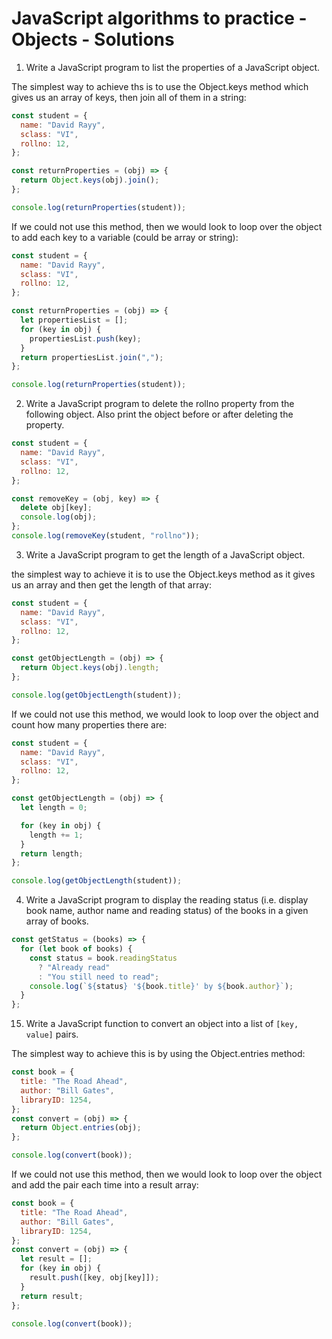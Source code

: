 # JavaScript algorithms to practice - Objects - Solutions

1. Write a JavaScript program to list the properties of a JavaScript object.

The simplest way to achieve ths is to use the Object.keys method which gives us an array of keys, then join all of them in a string:

```js
const student = {
  name: "David Rayy",
  sclass: "VI",
  rollno: 12,
};

const returnProperties = (obj) => {
  return Object.keys(obj).join();
};

console.log(returnProperties(student));
```

If we could not use this method, then we would look to loop over the object to add each key to a variable (could be array or string):

```js
const student = {
  name: "David Rayy",
  sclass: "VI",
  rollno: 12,
};

const returnProperties = (obj) => {
  let propertiesList = [];
  for (key in obj) {
    propertiesList.push(key);
  }
  return propertiesList.join(",");
};

console.log(returnProperties(student));
```

2. Write a JavaScript program to delete the rollno property from the following object. Also print the object before or after deleting the property.

```js
const student = {
  name: "David Rayy",
  sclass: "VI",
  rollno: 12,
};

const removeKey = (obj, key) => {
  delete obj[key];
  console.log(obj);
};
console.log(removeKey(student, "rollno"));
```

3. Write a JavaScript program to get the length of a JavaScript object.

the simplest way to achieve it is to use the Object.keys method as it gives us an array and then get the length of that array:

```js
const student = {
  name: "David Rayy",
  sclass: "VI",
  rollno: 12,
};

const getObjectLength = (obj) => {
  return Object.keys(obj).length;
};

console.log(getObjectLength(student));
```

If we could not use this method, we would look to loop over the object and count how many properties there are:

```js
const student = {
  name: "David Rayy",
  sclass: "VI",
  rollno: 12,
};

const getObjectLength = (obj) => {
  let length = 0;

  for (key in obj) {
    length += 1;
  }
  return length;
};

console.log(getObjectLength(student));
```

4. Write a JavaScript program to display the reading status (i.e. display book name, author name and reading status) of the books in a given array of books.

```js
const getStatus = (books) => {
  for (let book of books) {
    const status = book.readingStatus
      ? "Already read"
      : "You still need to read";
    console.log(`${status} '${book.title}' by ${book.author}`);
  }
};
```

15. Write a JavaScript function to convert an object into a list of `[key, value]` pairs.

The simplest way to achieve this is by using the Object.entries method:

```js
const book = {
  title: "The Road Ahead",
  author: "Bill Gates",
  libraryID: 1254,
};
const convert = (obj) => {
  return Object.entries(obj);
};

console.log(convert(book));
```

If we could not use this method, then we would look to loop over the object and add the pair each time into a result array:

```js
const book = {
  title: "The Road Ahead",
  author: "Bill Gates",
  libraryID: 1254,
};
const convert = (obj) => {
  let result = [];
  for (key in obj) {
    result.push([key, obj[key]]);
  }
  return result;
};

console.log(convert(book));
```
